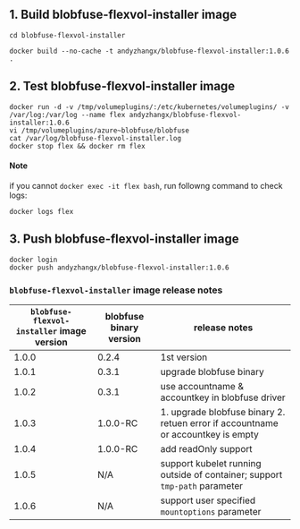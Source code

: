 ## 1. Build blobfuse-flexvol-installer image

```
cd blobfuse-flexvol-installer

docker build --no-cache -t andyzhangx/blobfuse-flexvol-installer:1.0.6 .
```
## 2. Test blobfuse-flexvol-installer image
```
docker run -d -v /tmp/volumeplugins/:/etc/kubernetes/volumeplugins/ -v /var/log:/var/log --name flex andyzhangx/blobfuse-flexvol-installer:1.0.6
vi /tmp/volumeplugins/azure~blobfuse/blobfuse
cat /var/log/blobfuse-flexvol-installer.log
docker stop flex && docker rm flex
```

#### Note
if you cannot `docker exec -it flex bash`, run followng command to check logs:
```
docker logs flex
```

## 3. Push blobfuse-flexvol-installer image
```
docker login
docker push andyzhangx/blobfuse-flexvol-installer:1.0.6
```

### `blobfuse-flexvol-installer` image release notes
| `blobfuse-flexvol-installer` image version | blobfuse binary version | release notes |
| ---- | ---- | ---- |
| 1.0.0 | 0.2.4 | 1st version  |
| 1.0.1 | 0.3.1 |  upgrade blobfuse binary |
| 1.0.2 | 0.3.1 |  use accountname & accountkey in blobfuse driver |
| 1.0.3 | 1.0.0-RC |  1. upgrade blobfuse binary 2. retuen error if accountname or accountkey is empty|
| 1.0.4 | 1.0.0-RC |  add readOnly support|
| 1.0.5 | N/A | support kubelet running outside of container; support `tmp-path` parameter|
| 1.0.6 | N/A | support user specified `mountoptions` parameter|
